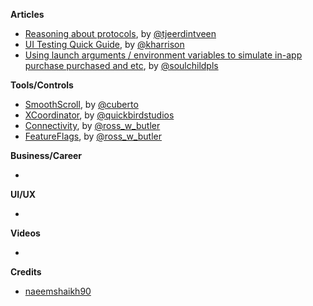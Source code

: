 **Articles**

* [Reasoning about protocols](https://swiftindepth.com/2019-01-01/reasoning-about-protocols), by [@tjeerdintveen](https://twitter.com/tjeerdintveen)
* [UI Testing Quick Guide](https://useyourloaf.com/blog/ui-testing-quick-guide/), by [@kharrison](https://twitter.com/kharrison)
* [Using launch arguments / environment variables to simulate in-app purchase purchased and etc](https://fluffy.es/launch-arguments-environment-variables/), by [@soulchildpls](https://twitter.com/soulchildpls)

**Tools/Controls**

* [SmoothScroll](https://github.com/Cuberto/smooth-scroll), by [@cuberto](https://twitter.com/cuberto)
* [XCoordinator](https://github.com/quickbirdstudios/XCoordinator), by [@quickbirdstudios](https://github.com/quickbirdstudios)
* [Connectivity](https://github.com/rwbutler/Connectivity), by [@ross_w_butler](https://twitter.com/ross_w_butler)
* [FeatureFlags](https://github.com/rwbutler/FeatureFlags), by [@ross_w_butler](https://twitter.com/ross_w_butler)

**Business/Career**

* 

**UI/UX**

* 

**Videos**

* 

**Credits**

* [naeemshaikh90](https://github.com/naeemshaikh90)
